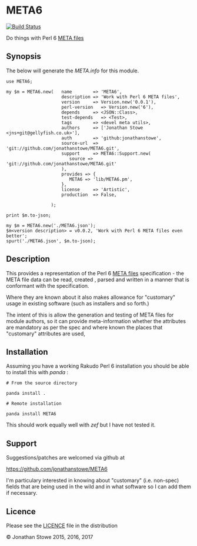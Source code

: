 # META6

[![Build Status](https://travis-ci.org/jonathanstowe/META6.svg?branch=master)](https://travis-ci.org/jonathanstowe/META6)

Do things with Perl 6 [META files](http://design.perl6.org/S22.html#META6.json)

## Synopsis

The below will generate the  *META.info* for this module.

```
use META6;

my $m = META6.new(   name        => 'META6',
                     description => 'Work with Perl 6 META files',
                     version     => Version.new('0.0.1'),
                     perl-version   => Version.new('6'),
                     depends     => <JSON::Class>,
                     test-depends   => <Test>,
                     tags        => <devel meta utils>,
                     authors     => ['Jonathan Stowe <jns+git@gellyfish.co.uk>'],
                     auth        => 'github:jonathanstowe',
                     source-url  => 'git://github.com/jonathanstowe/META6.git',
                     support     => META6::Support.new(
                        source => 'git://github.com/jonathanstowe/META6.git'
                     ),
                     provides => {
                        META6 => 'lib/META6.pm',
                     },
                     license     => 'Artistic',
                     production  => False,

                 );

print $m.to-json;

my $m = META6.new('./META6.json');
$m<version description> = v0.0.2, 'Work with Perl 6 META files even better';
spurt('./META6.json', $m.to-json);
```
## Description

This provides a representation of the Perl 6 [META
files](http://design.perl6.org/S22.html#META6.json) specification -
the META file data can be read, created , parsed and written in a manner
that is conformant with the specification.

Where they are known about it also makes allowance for "customary"
usage in existing software (such as installers and so forth.)

The intent of this is allow the generation and testing of META files for
module authors, so it can provide meta-information whether the attributes
are mandatory as per the spec and where known the places that "customary"
attributes are used,


## Installation

Assuming you have a working Rakudo Perl 6 installation you should be able to
install this with *panda* :

    # From the source directory
   
    panda install .

    # Remote installation

    panda install META6

This should work equally well with *zef* but I have not tested it.

## Support

Suggestions/patches are welcomed via github at

https://github.com/jonathanstowe/META6

I'm particulary interested in knowing about "customary" (i.e. non-spec)
fields that are being used in the wild and in what software so I can
add them if necessary.

## Licence

Please see the [LICENCE](LICENCE) file in the distribution

© Jonathan Stowe 2015, 2016, 2017

